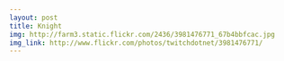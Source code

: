 ```yaml
---
layout: post
title: Knight 
img: http://farm3.static.flickr.com/2436/3981476771_67b4bbfcac.jpg 
img_link: http://www.flickr.com/photos/twitchdotnet/3981476771/ 
---
```

